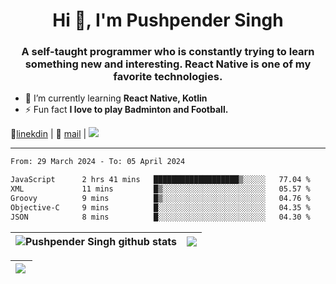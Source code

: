 <h1 align="center">Hi 👋, I'm Pushpender Singh</h1>
<h3 align="center">A self-taught programmer who is constantly trying to learn something new and interesting. React Native is one of my favorite technologies.</h3>

- 🌱 I’m currently learning **React Native, Kotlin**
- ⚡ Fun fact **I love to play Badminton and Football.**

👔[linekdin](https://www.linkedin.com/in/pushpender-singh-240061202/) | 📧 [mail](mailto:pushpendersingh694@gmail.com) | 
<a href="https://github.com/pushpender-singh-ap/pushpender-singh-ap">
    <img src="https://komarev.com/ghpvc/?username=pushpender-singh-ap&style=for-the-badge">
</a>


---

<!--START_SECTION:waka-->

```txt
From: 29 March 2024 - To: 05 April 2024

JavaScript      2 hrs 41 mins   ███████████████████▒░░░░░   77.04 %
XML             11 mins         █▒░░░░░░░░░░░░░░░░░░░░░░░   05.57 %
Groovy          9 mins          █▒░░░░░░░░░░░░░░░░░░░░░░░   04.76 %
Objective-C     9 mins          █░░░░░░░░░░░░░░░░░░░░░░░░   04.35 %
JSON            8 mins          █░░░░░░░░░░░░░░░░░░░░░░░░   04.30 %
```

<!--END_SECTION:waka-->


| <a><img align="center" src="https://github-readme-stats-iota-ecru-15.vercel.app/api?username=pushpender-singh-ap&show_icons=true&include_all_commits=true&theme=buefy&hide_border=true" alt="Pushpender Singh github stats" /></a> | <a><img align="center" src="https://github-readme-stats-iota-ecru-15.vercel.app/api/top-langs/?username=pushpender-singh-ap&layout=compact&theme=buefy&hide_border=true" /></a> |
| ------------- | ------------- |

| <a> <img align="left" src="https://github-readme-streak-stats.herokuapp.com/?user=pushpender-singh-ap" /></br> </a> |
| ------------- |
